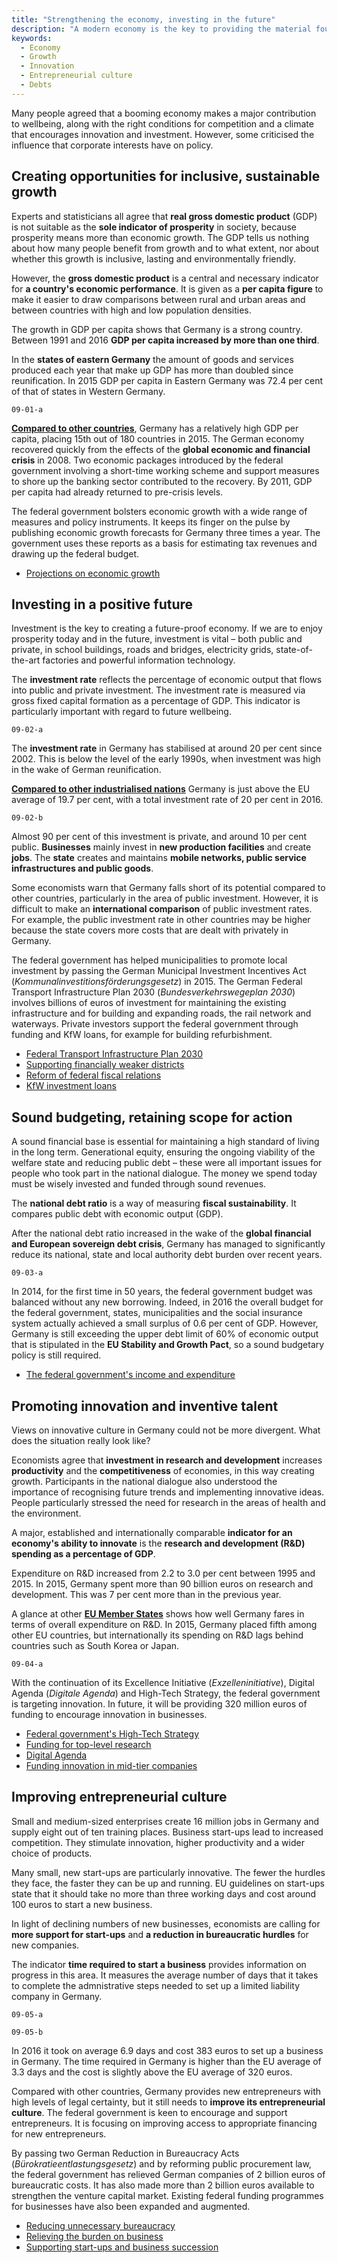 ```yaml
---
title: "Strengthening the economy, investing in the future"
description: "A modern economy is the key to providing the material foundations for wellbeing"
keywords:
  - Economy
  - Growth
  - Innovation
  - Entrepreneurial culture
  - Debts
---
```



<!-- Prologue start -->

Many people agreed that a booming economy makes a major contribution to wellbeing, along with the right conditions for competition and a climate that encourages innovation and investment. However, some criticised the influence that corporate interests have on policy.

<!-- Prologue end -->

<!-- Quote text='Many companies and professionals in Germany generate prosperity that benefits everyone. That is nice. Life would be even more worth living if social and economic freedoms were greater than they are now.' source='from an online response submitted on 21 April 2015' -->

## Creating opportunities for inclusive, sustainable growth 

Experts and statisticians all agree that **real gross domestic product** (GDP) is not suitable as the **sole indicator of prosperity** in society, because prosperity means more than economic growth. The GDP tells us nothing about how many people benefit from growth and to what extent, nor about whether this growth is inclusive, lasting and environmentally friendly.

<!-- Quote text='We can’t simply demonise growth, but growth must be sustainable.' source='from the national dialogue event of the German Federal Ministry for Economic Affairs and Energy in Magdeburg on 7 July 2015' -->

<!-- ColumnContainer start -->

<!-- ColumnLeft start -->

However, the **gross domestic product** is a central and necessary indicator for **a country's economic performance**. It is given as a **per capita figure** to make it easier to draw comparisons between rural and urban areas and between countries with high and low population densities.  

The growth in GDP per capita shows that Germany is a strong country. Between 1991 and 2016 **GDP per capita increased by more than one third**.

In the **states of eastern Germany** the amount of goods and services produced each year that make up GDP has more than doubled since reunification. In 2015 GDP per capita in Eastern Germany was 72.4 per cent of that of states in Western Germany.  

<!-- ColumnLeft end -->

<!-- ColumnRight start -->

```chart
09-01-a
```

<!-- ColumnRight end -->

<!-- ColumnContainer end -->

[**Compared to other countries**](http://databank.worldbank.org/data/reports.aspx?source=2&series=NY.GDP.PCAP.PP.CD&country), Germany has a relatively high GDP per capita, placing 15th out of 180 countries in 2015. The German economy recovered quickly from the effects of the **global economic and financial crisis** in 2008. Two economic packages introduced by the federal government involving a short-time working scheme and support measures to shore up the banking sector contributed to the recovery. By 2011, GDP per capita had already returned to pre-crisis levels.

<!-- GovernmentMeasures start -->

The federal government bolsters economic growth with a wide range of measures and policy instruments. It keeps its finger on the pulse by publishing economic growth forecasts for Germany three times a year. The government uses these reports as a basis for estimating tax revenues and drawing up the federal budget.

- [Projections on economic growth](http://www.bmwi.de/Redaktion/EN/Dossier/economic-development.html)

<!-- GovernmentMeasures end -->

## Investing in a positive future

Investment is the key to creating a future-proof economy. If we are to enjoy prosperity today and in the future, investment is vital – both public and private, in school buildings, roads and bridges, electricity grids, state-of-the-art factories and powerful information technology.

<!-- Quote text='Wealth must be earned, which is why it should always be a case of investing first and then redistributing. Otherwise the wealthy country we live in today will be poor tomorrow.' source='from an online response submitted on 12 June 2015' -->

The **investment rate** reflects the percentage of economic output that flows into public and private investment. The investment rate is measured via gross fixed capital formation as a percentage of GDP. This indicator is particularly important with regard to future wellbeing.

<!-- ColumnContainer start -->

<!-- ColumnLeft start -->

```chart
09-02-a
```

<!-- ColumnLeft end -->

<!-- ColumnRight start -->

The **investment rate** in Germany has stabilised at around 20 per cent since 2002. This is below the level of the early 1990s, when investment was high in the wake of German reunification.

[**Compared to other industrialised nations**](https://www.destatis.de/DE/Publikationen/Thematisch/VolkswirtschaftlicheGesamtrechnungen/Inlandsprodukt/InvestitionenPDF_5811108.pdf?__blob=publicationFile) Germany is just above the EU average of 19.7 per cent, with a total investment rate of 20 per cent in 2016.

<!-- ColumnRight end -->

<!-- ColumnContainer end -->

<!-- ColumnContainer start -->

<!-- ColumnLeft start -->

```chart
09-02-b
```

<!-- ColumnLeft end -->

<!-- ColumnRight start -->

Almost 90 per cent of this investment is private, and around 10 per cent public. **Businesses** mainly invest in **new production facilities** and create **jobs**. The **state** creates and maintains **mobile networks, public service infrastructures and public goods**.

Some economists warn that Germany falls short of its potential compared to other countries, particularly in the area of public investment. However, it is difficult to make an **international comparison** of public investment rates. For example, the public investment rate in other countries may be higher because the state covers more costs that are dealt with privately in Germany.

<!-- ColumnRight end -->

<!-- ColumnContainer end -->

<!-- GovernmentMeasures start -->

The federal government has helped municipalities to promote local investment by passing the German Municipal Investment Incentives Act (*Kommunalinvestitionsförderungsgesetz*) in 2015. The German Federal Transport Infrastructure Plan 2030 (*Bundesverkehrswegeplan 2030*) involves billions of euros of investment for maintaining the existing infrastructure and for building and expanding roads, the rail network and waterways. Private investors support the federal government through funding and KfW loans, for example for building refurbishment.

- [Federal Transport Infrastructure Plan 2030](http://www.bmvi.de/SharedDocs/EN/Dossier/infrastructure/2030-federal-transport-infrastructure-plan.html)
- [Supporting financially weaker districts](http://www.bundesfinanzministerium.de/Web/DE/Themen/Oeffentliche_Finanzen/Foederale_Finanzbeziehungen/foerderale_finanzbeziehungen.html)
- [Reform of federal fiscal relations](http://www.bundesfinanzministerium.de/Content/DE/Standardartikel/Themen/Oeffentliche_Finanzen/Foederale_Finanzbeziehungen/Laenderhaushalte/2016-10-14-laenderhaushalte.html)
- [KfW investment loans](https://www.kfw.de/inlandsfoerderung/Privatpersonen/index-3.html)

<!-- GovernmentMeasures end -->


## Sound budgeting, retaining scope for action

A sound financial base is essential for maintaining a high standard of living in the long term. Generational equity, ensuring the ongoing viability of the welfare state and reducing public debt – these were all important issues for people who took part in the national dialogue. The money we spend today must be wisely invested and funded through sound revenues.

<!-- Quote text='A strong economy, secure finances, jobs and a secure pension are important to us.' source='from an online response submitted on 15 July 2015' -->

<!-- ColumnContainer start -->

<!-- ColumnLeft start -->

The **national debt ratio** is a way of measuring **fiscal sustainability**. It compares public debt with economic output (GDP).

After the national debt ratio increased in the wake of the **global financial and European sovereign debt crisis**, Germany has managed to significantly reduce its national, state and local authority debt burden over recent years.

<!-- ColumnLeft end -->

<!-- ColumnRight start -->

```chart
09-03-a
```

<!-- ColumnRight end -->

<!-- ColumnContainer end -->

<!-- GovernmentMeasures start -->

In 2014, for the first time in 50 years, the federal government budget was balanced without any new borrowing. Indeed, in 2016 the overall budget for the federal government, states, municipalities and the social insurance system actually achieved a small surplus of 0.6 per cent of GDP. However, Germany is still exceeding the upper debt limit of 60% of economic output that is stipulated in the **EU Stability and Growth Pact**, so a sound budgetary policy is still required.

- [The federal government's income and expenditure](http://www.bundesfinanzministerium.de/Web/EN/Issues/Public-Finances/public-finances.html)

<!-- GovernmentMeasures end -->

## Promoting innovation and inventive talent

<!-- Quote text='Innovative culture is lacking in Germany. Not least because people fear loss and have a strong aversion to failure. There is no right to fail. The culture is different in the US. Here we don’t get a second chance.' source='from the national dialogue at the CDU Wirtschaftsrat in Dresden on 22 September 2015' -->

<!-- Quote text='We have a high standard of living because many people have good ideas and develop patents. Thanks to them we have become the world champion in exports.' source='from an online response submitted on 16 August 2015' -->

Views on innovative culture in Germany could not be more divergent. What does the situation really look like?

Economists agree that **investment in research and development** increases **productivity** and the **competitiveness** of economies, in this way creating growth. Participants in the national dialogue also understood the importance of recognising future trends and implementing innovative ideas. People particularly stressed the need for research in the areas of health and the environment.

<!-- ColumnContainer start -->

<!-- ColumnLeft start -->

A major, established and internationally comparable **indicator for an economy's ability to innovate** is the **research and development (R&D) spending as a percentage of GDP**.

Expenditure on R&D increased from 2.2 to 3.0 per cent between 1995 and 2015. In 2015, Germany spent more than 90 billion euros on research and development. This was 7 per cent more than in the previous year.

A glance at other [**EU Member States**](http://ec.europa.eu/eurostat/documents/2995521/7752015/9-30112016-BP-DE.pdf/4a567899-61d5-4921-a0a0-ea7bdbba39aa) shows how well Germany fares in terms of overall expenditure on R&D. In 2015, Germany placed fifth among other EU countries, but internationally its spending on R&D lags behind countries such as South Korea or Japan. 

<!-- ColumnLeft end -->

<!-- ColumnRight start -->

```chart
09-04-a
```
<!-- ColumnRight end -->

<!-- ColumnContainer end -->

<!-- GovernmentMeasures start -->

With the continuation of its Excellence Initiative (*Exzelleninitiative*), Digital Agenda (*Digitale Agenda*) and High-Tech Strategy, the federal government is targeting innovation. In future, it will be providing 320 million euros of funding to encourage innovation in businesses. 

- [Federal government's High-Tech Strategy](https://www.bmbf.de/en/the-new-high-tech-strategy-2322.html)
- [Funding for top-level research](https://www.bmbf.de/de/die-exzellenzinitiative-staerkt-die-universitaere-spitzenforschung-1638.html)
- [Digital Agenda](https://www.digitale-agenda.de/Webs/DA/DE/Home/home_node.html)
- [Funding innovation in mid-tier companies](https://www.bmbf.de/de/mittelstand-3133.html)

<!-- GovernmentMeasures end -->

## Improving entrepreneurial culture

Small and medium-sized enterprises create 16 million jobs in Germany and supply eight out of ten training places. Business start-ups lead to increased competition. They stimulate innovation, higher productivity and a wider choice of products.

<!-- Quote text='Entrepreneurs want to be able to act with a greater sense of responsibility instead of being hampered from doing so.' source='from the national dialogue event of the Deutsche Industrie- und Handelskammertag in Berlin on 9 July 2015' -->

Many small, new start-ups are particularly innovative. The fewer the hurdles they face, the faster they can be up and running. EU guidelines on start-ups state that it should take no more than three working days and cost around 100 euros to start a new business.

In light of declining numbers of new businesses, economists are calling for **more support for start-ups** and **a reduction in bureaucratic hurdles** for new companies.

The indicator **time required to start a business** provides information on progress in this area. It measures the average number of days that it takes to complete the admnistrative steps needed to set up a limited liability company in Germany.

<!-- ColumnContainer start -->

<!-- ColumnLeft start -->

```chart
09-05-a
```

<!-- ColumnLeft end -->

<!-- ColumnRight start -->

```chart
09-05-b
```

<!-- ColumnRight end -->

<!-- ColumnContainer end -->

In 2016 it took on average 6.9 days and cost 383 euros to set up a business in Germany. The time required in Germany is higher than the EU average of 3.3 days and the cost is slightly above the EU average of 320 euros.

Compared with other countries, Germany provides new entrepreneurs with high levels of legal certainty, but it still needs to **improve its entrepreneurial culture**. The federal government is keen to encourage and support entrepreneurs. It is focusing on improving access to appropriate financing for new entrepreneurs.
 
<!-- GovernmentMeasures start -->

By passing two German Reduction in Bureaucracy Acts (*Bürokratieentlastungsgesetz*) and by reforming public procurement law, the federal government has relieved German companies of 2 billion euros of bureaucratic costs. It has also made more than 2 billion euros available to strengthen the venture capital market. Existing federal funding programmes for businesses have also been expanded and augmented.

- [Reducing unnecessary bureaucracy](http://www.bmwi.de/Redaktion/EN/Dossier/cutting-bureucracy.html)
- [Relieving the burden on business](https://www.bundesregierung.de/Content/DE/Artikel/Buerokratieabbau/2016/2012-06-22-projektbericht.html?nn=392426)
- [Supporting start-ups and business succession](http://www.bmwi.de/Redaktion/EN/Dossier/sme-policy.html)

<!-- GovernmentMeasures end -->
 
